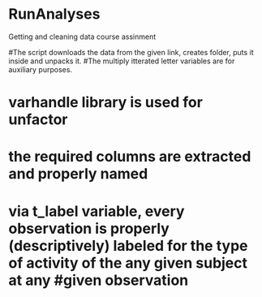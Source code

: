 # RunAnalyses
Getting and cleaning data course assinment

#The script downloads the data from the given link, creates folder, puts it inside and unpacks it.
#The multiply itterated letter variables are for auxiliary purposes.
# varhandle library is used for unfactor
# the required columns are extracted and properly named 
# via t_label variable, every observation is properly (descriptively) labeled for the type of activity of the any given subject at any #given observation  
